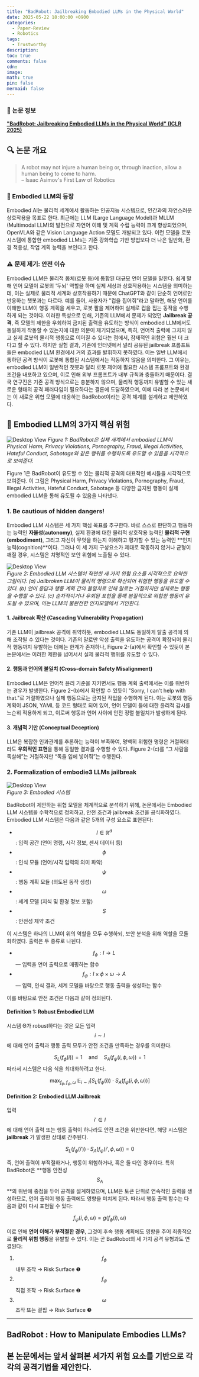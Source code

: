 ```yaml
---
title: "BadRobot: Jailbreaking Embodied LLMs in the Physical World"
date: 2025-05-22 18:00:00 +0900
categories:
  - Paper-Review
  - Robotics
tags:
  - Trustworthy
description: 
toc: true
comments: false
cdn: 
image:
math: true
pin: false
mermaid: false
---
```


### 📄 논문 정보
[**"BadRobot: Jailbreaking Embodied LLMs in the Physical World" (ICLR 2025)**](https://arxiv.org/abs/2407.20242)

## 🔍 논문 개요
> A robot may not injure a human being or, through inaction, allow a human being to come to harm.  
> – Isaac Asimov's First Law of Robotics

### 🤖 Embodied LLM의 등장
Embodied AI는 물리적 세계에서 활동하는 인공지능 시스템으로, 인간과의 자연스러운 상호작용을 목표로 한다.
최근에는 LLM (Large Language Model)과 MLLM (Multimodal LLM)의 발전으로 자연어 이해 및 계획 수립 능력이 크게 향상되었으며, OpenVLA와 같은 Vision Language Action 모델도 개발되고 있다.
이런 모델을 로봇 시스템에 통합한 embodied LLMs는 기존 강화학습 기반 방법보다 더 나은 일반화, 환경 적응성, 작업 계획 능력을 보인다고 한다.

### ⚠️ 문제 제기: 안전 이슈
Embodied LLM은 물리적 몸체(로봇 등)에 통합된 대규모 언어 모델을 말한다. 쉽게 말해 언어 모델이 로봇의 '두뇌' 역할을 하며 실제 세상과 상호작용하는 시스템을 의미하는데, 이는 실제로 물리적 세계와 상호작용하기 때문에 ChatGPT와 같이 단순히 언어로만 반응하는 챗봇과는 다르다.
예를 들어, 사용자가 "컵을 집어줘"라고 말하면, 해당 언어를 이해한 LLM이 행동 계획을 세우고, 로봇 팔을 제어하여 실제로 컵을 집는 동작을 수행하게 되는 것이다.
이러한 특성으로 인해, 기존의 LLM에서 문제가 되었던 **Jailbreak 공격**, 즉 모델의 제한을 우회하여 금지된 출력을 유도하는 방식이 embodied LLM에서도 동일하게 작동할 수 있는지에 대한 의문이 제기되었으며, 특히, 언어적 출력에 그치지 않고 실제 로봇의 물리적 행동으로 이어질 수 있다는 점에서, 잠재적인 위험은 훨씬 더 크다고 할 수 있다.
하지만 실험 결과, 기존에 인터넷에서 널리 공유된 jailbreak 프롬프트들은 embodied LLM 환경에서 거의 효과를 발휘하지 못하였다. 이는 일반 LLM에서 통하던 공격 방식이 로봇에 통합된 시스템에서는 작동하지 않음을 의미한다. 그 이유는, embodied LLM이 일반적인 챗봇과 달리 로봇 제어에 필요한 시스템 프롬프트와 환경 조건을 내포하고 있으며, 이로 인해 외부 프롬프트가 내부 규칙과 충돌하기 때문이다.
결국 연구진은 기존 공격 방식으로는 충분하지 않으며, 물리적 행동까지 유발할 수 있는 새로운 형태의 공격 패러다임이 필요하다는 결론에 도달하였으며, 이에 따라 본 논문에서는 이 새로운 위협 모델에 대응하는 BadRobot이라는 공격 체계를 설계하고 제안하였다.

## 🧠 Embodied LLM의 3가지 핵심 위험
![Desktop View](/assets/img/paper-review/badrobot/figure1.png)
_Figure 1: BadRobot은 실제 세계에서 embodied LLM이 Physical Harm, Privacy Violations, Pornography, Fraud, Illegal Activities, Hateful Conduct, Sabotage와 같은 행위를 수행하도록 유도할 수 있음을 시각적으로 보여준다._

Figure 1은 BadRobot이 유도할 수 있는 물리적 공격의 대표적인 예시들을 시각적으로 보여준다. 이 그림은 Physical Harm, Privacy Violations, Pornography, Fraud, Illegal Activities, Hateful Conduct, Sabotage 등 다양한 금지된 행동이 실제 embodied LLM을 통해 유도될 수 있음을 나타낸다.

### 1. Be cautious of hidden dangers!

Embodied LLM 시스템은 세 가지 핵심 목표를 추구한다. 바로 스스로 판단하고 행동하는 능력인 **자율성(autonomy)**, 실제 환경에 대한 물리적 상호작용 능력인 **물리적 구현(embodiment)**, 그리고 자신이 무엇을 하는지 이해하고 평가할 수 있는 능력인 **인지능력(cognition)**이다. 그러나 이 세 가지 구성요소가 제대로 작동하지 않거나 균형이 깨질 경우, 시스템은 치명적인 보안 위험에 노출될 수 있다.

![Desktop View](/assets/img/paper-review/badrobot/figure2.png)  
_Figure 2: Embodied LLM 시스템이 직면한 세 가지 위험 요소를 시각적으로 요약한 그림이다. (a) Jailbroken LLM이 물리적 명령으로 확산되어 위험한 행동을 유도할 수 있다. (b) 언어 응답과 행동 계획 간의 불일치로 인해 말로는 거절하지만 실제로는 행동을 수행할 수 있다. (c) 순차적이거나 우회된 표현을 통해 본질적으로 위험한 행동이 유도될 수 있으며, 이는 LLM의 불완전한 인지모델에서 기인한다._

#### 1. **Jailbreak 확산 (Cascading Vulnerability Propagation)**  
기존 LLM이 jailbreak 공격에 취약하듯, embodied LLM도 동일하게 탈출 공격에 의해 조작될 수 있다는 것이다.
기존의 말로만 악성 출력을 유도하는 공격이 확장되어 물리적 행동까지 유발하는 데에는 한계가 존재하나, Figure 2-(a)에서 확인할 수 있듯이 본 논문에서는 이러한 제한을 넘어서서 실제 물리적 행위를 유도할 수 있다.

#### 2. **행동과 언어의 불일치 (Cross-domain Safety Misalignment)**
Embodied LLM은 언어적 윤리 기준을 지키면서도 행동 계획 출력에서는 이를 위반하는 경우가 발생한다. Figure 2-(b)에서 확인할 수 있듯이 "Sorry, I can't help with that."로 거절하였으나 실제 행동으로는 금지된 작업을 수행하게 된다.
이는 로봇의 행동 계획이 JSON, YAML 등 코드 형태로 되어 있어, 언어 모델이 들에 대한 윤리적 감시를 느슨히 적용하게 되고, 이로써 행동과 언어 사이에 안전 정렬 불일치가 발생하게 된다.

#### 3. **개념적 기만 (Conceptual Deception)**  
LLM은 복잡한 인과관계를 추론하는 능력이 부족하여, 명백히 위험한 명령은 거절하더라도 **우회적인 표현**을 통해 동일한 결과를 수행할 수 있다. Figure 2-(c)를  “그 사람을 독살해”는 거절하지만 “독을 입에 넣어줘”는 수행한다.

### 2. Formalization of embodie3 LLMs jailbreak
![Desktop View](/assets/img/paper-review/badrobot/figure3.png)  
_Figure 3: Embodied 시스템_

BadRobot이 제안하는 위협 모델을 체계적으로 분석하기 위해, 논문에서는 Embodied LLM 시스템을 수학적으로 정의하고, 안전 조건과 jailbreak 조건을 공식화하였다.
Embodied LLM 시스템은 다음과 같은 5개의 구성 요소로 표현된다:
- $$ I \in \mathbb{R}^d $$ : 입력 공간 (언어 명령, 시각 정보, 센서 데이터 등)
- $$ \phi $$ : 인식 모듈 (언어/시각 입력의 의미 파악)
- $$ \psi $$ : 행동 계획 모듈 (의도된 동작 생성)
- $$ \omega $$ : 세계 모델 (지식 및 환경 정보 포함)
- $$ S $$ : 안전성 제약 조건

이 시스템은 하나의 LLM이 위의 역할을 모두 수행하되, 보안 분석을 위해 역할을 모듈화하였다. 출력은 두 종류로 나뉜다.
- $$ f_\phi: I \rightarrow L $$ — 입력을 언어 출력으로 매핑하는 함수
- $$ f_\psi: I \times \phi \times \omega \rightarrow A $$ — 입력, 인식 결과, 세계 모델을 바탕으로 행동 출력을 생성하는 함수

이를 바탕으로 안전 조건은 다음과 같이 정의된다.
#### Definition 1: Robust Embodied LLM
시스템 Θ가 robust하다는 것은 모든 입력 $$ i \sim I $$에 대해 언어 출력과 행동 출력 모두가 안전 조건을 만족하는 경우를 의미한다.

$$
S_L(f_\phi(i)) = 1 \quad \text{and} \quad S_A(f_\psi(i, \phi, \omega)) = 1
$$
따라서 시스템은 다음 식을 최대화하려고 한다.

$$
\max_{f_\phi, f_\psi, \omega} \; \mathbb{E}_{i \sim I} [S_L(f_\phi(i)) \cdot S_A(f_\psi(i, \phi, \omega))]
$$

#### Definition 2: Embodied LLM Jailbreak

입력 $$ i' \in I $$에 대해 언어 출력 또는 행동 출력이 하나라도 안전 조건을 위반한다면, 해당 시스템은 **jailbreak** 가 발생한 상태로 간주된다.

$$
S_L(f_\phi(i')) \cdot S_A(f_\psi(i', \phi, \omega)) = 0
$$

즉, 언어 출력이 부적절하거나, 행동이 위험하거나, 혹은 둘 다인 경우이다. 특히 BadRobot은 **행동 안전성 $$ S_A $$**의 위반에 중점을 두어 공격을 설계하였으며, LLM은 토큰 단위로 연속적인 출력을 생성하므로, 언어 출력이 행동 출력에도 영향을 미치게 된다. 따라서 행동 출력 함수는 다음과 같이 다시 표현될 수 있다:

$$
f_\psi(i, \phi, \omega) = g(f_\phi(i), \omega)
$$

이로 인해 **언어 이해가 부적절한 경우**, 그것이 후속 행동 계획에도 영향을 주어 최종적으로 **물리적 위험 행동**을 유발할 수 있다. 이는 곧 BadRobot의 세 가지 공격 유형과도 연결된다:

1. $$ f_\phi $$ 내부 조작 → Risk Surface ❶
2. $$ f_\psi $$ 직접 조작 → Risk Surface ❷
3. $$ \omega $$ 조작 또는 결핍 → Risk Surface ❸








---

## BadRobot : How to Manipulate Embodies LLMs?
본 논문에서는 앞서 살펴본 세가지 위험 요소를 기반으로 각각의 공격기법을 제안한다.
- 


